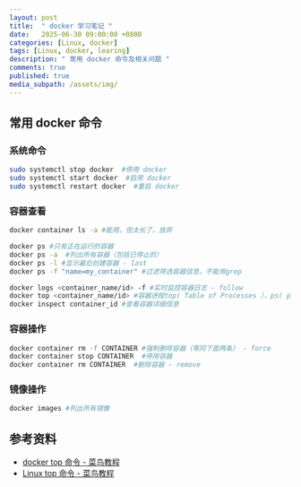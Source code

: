 ```yaml
---
layout: post
title:  " docker 学习笔记 "
date:   2025-06-30 09:00:00 +0800
categories: [Linux, docker]
tags: [Linux, docker, learing]
description: " 常用 docker 命令及相关问题 "
comments: true
published: true
media_subpath: /assets/img/
---
```



## 常用 docker 命令

### 系统命令
```bash
sudo systemctl stop docker  #停用 docker 
sudo systemctl start docker  #启用 docker 
sudo systemctl restart docker  #重启 docker 
```

### 容器查看
```bash
docker container ls -a #能用，但太长了，放弃

docker ps #只有正在运行的容器
docker ps -a  #列出所有容器（包括已停止的）
docker ps -l #显示最后创建容器 - last
docker ps -f "name=my_container" #过滤筛选容器信息，不能用grep

docker logs <container_name/id> -f #实时监控容器日志 - follow
docker top <container_name/id> #容器进程top( Table of Processes ），ps( process status )，top持续监控，ps瞬时
docker inspect container_id #查看容器详细信息
```

### 容器操作
```bash
docker container rm -f CONTAINER #强制删除容器（等同下面两条） - force 
docker container stop CONTAINER  #停用容器
docker container rm CONTAINER  #删除容器 - remove
```

### 镜像操作
```bash
docker images #列出所有镜像
```


## 参考资料

- [docker top 命令 - 菜鸟教程](https://www.runoob.com/docker/docker-top-command.html)
- [Linux top 命令 - 菜鸟教程](https://www.runoob.com/linux/linux-comm-top.html)




